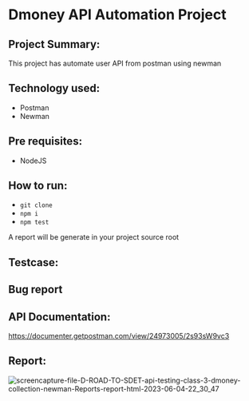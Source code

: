 # Dmoney API Automation Project

## Project Summary:
This project has automate user API from postman using newman

## Technology used:
- Postman
- Newman

## Pre requisites:
- NodeJS

## How to run:
- ``` git clone ```
- ``` npm i ```
- ``` npm test ```

A report will be generate in your project source root

## Testcase:
<link>

## Bug report
<link>

## API Documentation:
https://documenter.getpostman.com/view/24973005/2s93sW9vc3

## Report:

![screencapture-file-D-ROAD-TO-SDET-api-testing-class-3-dmoney-collection-newman-Reports-report-html-2023-06-04-22_30_47](https://github.com/Jahid019/dmoney-newman/assets/112567359/625ba166-c7d5-44f9-bb06-e716aa100358)
